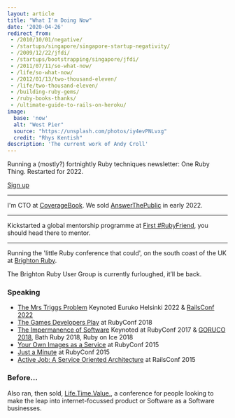 ```yaml
---
layout: article
title: "What I'm Doing Now"
date: '2020-04-26'
redirect_from:
 - /2010/10/01/negative/
 - /startups/singapore/singapore-startup-negativity/
 - /2009/12/22/jfdi/
 - /startups/bootstrapping/singapore/jfdi/
 - /2011/07/11/so-what-now/
 - /life/so-what-now/
 - /2012/01/13/two-thousand-eleven/
 - /life/two-thousand-eleven/
 - /building-ruby-gems/
 - /ruby-books-thanks/
 - /ultimate-guide-to-rails-on-heroku/
image:
  base: 'now'
  alt: "West Pier"
  source: "https://unsplash.com/photos/iy4evPNLvxg"
  credit: "Rhys Kentish"
description: 'The current work of Andy Croll'
---
```


Running a (mostly?) fortnightly Ruby techniques newsletter: One Ruby Thing. Restarted for 2022.

<a href="https://onerubything.com" class="btn btn-outline-danger">Sign up</a>

-----

I'm CTO at [CoverageBook](https://coveragebook.com). We sold [AnswerThePublic](https://answerthepublic.com) in early 2022.

-----

Kickstarted a global mentorship programme at [First #RubyFriend](https://firstrubyfriend.org), you should head there to mentor.

-----

Running the 'little Ruby conference that could', on the south coast of the UK at [Brighton Ruby](https://brightonruby.com).

The Brighton Ruby User Group is currently furloughed, it’ll be back.


### Speaking

* [The Mrs Triggs Problem](https://www.youtube.com/watch?v=0UcTD49KugA) Keynoted Euruko Helsinki 2022 & [RailsConf 2022](https://www.youtube.com/watch?v=QbcSsDUyW6s)
* [The Games Developers Play](https://brightonruby.com/2020/the-games-developers-play-andy-croll/) at RubyConf 2018
* [The Impermanence of Software](https://confreaks.tv/videos/rubyconf2017-keynote-the-impermanence-of-software) Keynoted at RubyConf 2017 & [GORUCO 2018](https://www.youtube.com/watch?v=YTQf2ZbUSb4), Bath Ruby 2018, Ruby on Ice 2018
* [Your Own Images as a Service](https://confreaks.tv/videos/rubyconf2015-your-own-images-as-a-service) at RubyConf 2015
* [Just a Minute](https://confreaks.tv/videos/rubyconf2015-just-a-ruby-minute) at RubyConf 2015
* [Active Job: A Service Oriented Architecture](https://confreaks.tv/videos/railsconf2015-activejob-a-service-oriented-architecture) at RailsConf 2015

### Before...

Also ran, then sold, [Life.Time.Value.](https://ltvconf.com), a conference for people looking to make the leap into internet-focussed product or Software as a Software businesses.
